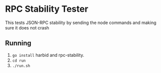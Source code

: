 # RPC Stability Tester
This tests JSON-RPC stability by sending the node commands and making sure it does not crash

## Running
 1. `go install` harbid and rpc-stability.
 2. `cd run`
 3. `./run.sh`


